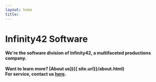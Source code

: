 ```yaml
---
layout: home
title:
---
```

# Infinity42 Software

#### **We're the software division of Infinity42, a multifaceted productions company.**<br><br>Want to learn more? [About us]({{ site.url}}/about.html) <br> For service, contact us [here](mailto:software@infinity42.com).

